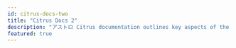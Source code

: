 ```yaml
---
id: citrus-docs-two
title: "Citrus Docs 2"
description: "アストロ Citrus documentation outlines key aspects of the template, describing its core functionality for blog management and project documentation setup"
featured: true
---
```

